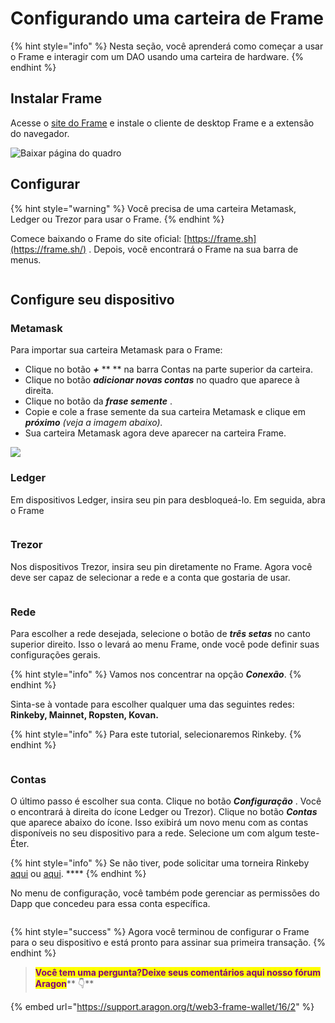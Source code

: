 # Configurando uma carteira de Frame

{% hint style="info" %}
Nesta seção, você aprenderá como começar a usar o Frame e interagir com um DAO usando uma carteira de hardware.
{% endhint %}

## **Instalar Frame** <a href="#install-frame" id="install-frame"></a>

Acesse o [site do Frame](https://frame.sh/) e instale o cliente de desktop Frame e a extensão do navegador.

![Baixar página do quadro](https://d33v4339jhl8k0.cloudfront.net/docs/assets/5c98a4fe0428633d2cf3fcf7/images/5d8bcfb504286364bc8f9089/file-RW9LeLOUHS.png)

## Configurar <a href="#setup" id="setup"></a>

{% hint style="warning" %}
Você precisa de uma carteira Metamask, Ledger ou Trezor para usar o Frame.
{% endhint %}

Comece baixando o Frame do site oficial: [https://frame.sh](https://frame.sh/) . Depois, você encontrará o Frame na sua barra de menus.

<figure><img src="../.gitbook/assets/frame-intro.gif" alt=""><figcaption></figcaption></figure>

## Configure seu dispositivo <a href="#configure-your-device" id="configure-your-device"></a>

### **Metamask** <a href="#metamask" id="metamask"></a>

Para importar sua carteira Metamask para o Frame:

* Clique no botão _**+**_ \*\* \*\* na barra Contas na parte superior da carteira.
* Clique no botão _**adicionar novas contas**_ no quadro que aparece à direita.
* Clique no botão da _**frase semente**_ .
* Copie e cole a frase semente da sua carteira Metamask e clique em _**próximo** (veja a imagem abaixo)._
* Sua carteira Metamask agora deve aparecer na carteira Frame.

![](<../.gitbook/assets/Screenshot 2022-02-23 at 17.04.36.png>)

### Ledger <a href="#ledger" id="ledger"></a>

Em dispositivos Ledger, insira seu pin para desbloqueá-lo. Em seguida, abra o Frame

<figure><img src="../.gitbook/assets/frame-ledger.gif" alt=""><figcaption></figcaption></figure>

### **Trezor** <a href="#trezor" id="trezor"></a>

Nos dispositivos Trezor, insira seu pin diretamente no Frame. Agora você deve ser capaz de selecionar a rede e a conta que gostaria de usar.

<figure><img src="../.gitbook/assets/frame-trezor.gif" alt=""><figcaption></figcaption></figure>

### **Rede** <a href="#network" id="network"></a>

Para escolher a rede desejada, selecione o botão de _**três setas**_ no canto superior direito. Isso o levará ao menu Frame, onde você pode definir suas configurações gerais.

{% hint style="info" %}
Vamos nos concentrar na opção _**Conexão**_.
{% endhint %}

Sinta-se à vontade para escolher qualquer uma das seguintes redes: **Rinkeby, Mainnet, Ropsten, Kovan.**

{% hint style="info" %}
Para este tutorial, selecionaremos Rinkeby.
{% endhint %}

<figure><img src="../.gitbook/assets/frame-app-menu.gif" alt=""><figcaption></figcaption></figure>

### **Contas** <a href="#accounts" id="accounts"></a>

O último passo é escolher sua conta. Clique no botão _**Configuração**_ . Você o encontrará à direita do ícone Ledger ou Trezor). Clique no botão _**Contas**_ que aparece abaixo do ícone. Isso exibirá um novo menu com as contas disponíveis no seu dispositivo para a rede. Selecione um com algum teste-Éter.

{% hint style="info" %}
Se não tiver, pode solicitar uma torneira Rinkeby [aqui](https://faucet.rinkeby.io/) ou [aqui](https://faucets.chain.link/rinkeby). ****&#x20;
{% endhint %}

No menu de configuração, você também pode gerenciar as permissões do Dapp que concedeu para essa conta específica.

<figure><img src="../.gitbook/assets/frame-accounts.gif" alt=""><figcaption></figcaption></figure>

{% hint style="success" %}
Agora você terminou de configurar o Frame para o seu dispositivo e está pronto para assinar sua primeira transação.
{% endhint %}

> <mark style="color:purple;">**Você tem uma pergunta?Deixe seus comentários aqui nosso fórum Aragon**</mark>** 👇**

{% embed url="https://support.aragon.org/t/web3-frame-wallet/16/2" %}
